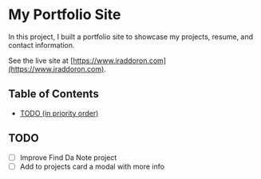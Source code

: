 # My Portfolio Site

In this project, I built a portfolio site to showcase my projects, resume, and contact information.

See the live site at [https://www.iraddoron.com](https://www.iraddoron.com).

## Table of Contents

- [TODO (in priority order)](#todo-in-priority-order)

## TODO

- [ ] Improve Find Da Note project
- [ ] Add to projects card a modal with more info